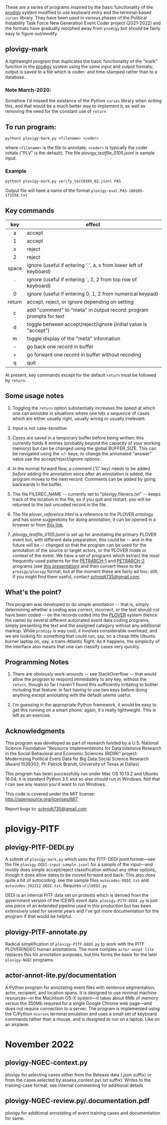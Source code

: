 These are a series of programs inspired by the basic functionality of the [prodigy](http://prodi.gy/) system modified to use keyboard entry and the terminal-based `curses` library. They have been used in various phases of the Political Instability Task Force New Generation Event Coder project (2021-2022) and the formats have gradually morphed away from `prodigy` but should be fairly easy to figure out/modify.

## plovigy-mark
A lightweight program that duplicates the basic functionality of the "mark" function in the [prodigy](http://prodi.gy/) system using the same input and output formats; output is saved to a file which is coder- and time-stamped rather than to a database.

### Note March-2020: 

Somehow I'd missed the existance of the Python `curses` library when writing this, and that would
be a much better way to implement it, as well as removing the need for the constant use of `return`

## To run program:

```
python3 plovigy-mark.py <filename> <coder>
```

where  `<filename>` is the file to annotate; `<coder>` is typically the coder initials ("PLV" is the default). The file *plovigy_testfile_0105.jsonl* is sample input.

### Example

```
python3 plovigy-mark.py verify_test0105_02.jsonl PAS
```

Output file will have a name of the format `plovigy-eval.PAS-180105-171558.txt`

## Key commands

| key | effect |
:---: | ---
a | accept
1 | accept
x | reject
2 | reject
space | ignore (useful if entering ' ', a, x from lower left of keyboard)
\` | ignore (useful if entering \`, 1, 2 from top row of keyboard)
0 |  ignore (useful if entering 0, 1, 2 from numerical keypad)
return | accept, reject, or ignore depending on setting 
c | add "comment" to "meta" in output record: program prompts for text
d | toggle <return> between accept/reject/ignore (initial value is "accept")
m | toggle  display of the "meta" information
\- | go back one record in buffer
\+ | go forward one record in buffer without recoding
q | quit 

At present, key commands except for the default `return` must be followed by `return`.

## Some usage notes

1. Toggling the `return` option substantially increases the speed at which one can annotate in situations where one hits a sequence of cases which are either usually right, usually wrong or usually irrelevant.

2. Input is not case-sensitive. 

3. Cases are saved in a temporary buffer before being written: this currently holds 8 entries (probably beyond the capacity of your working memory) but can be changed using the global BUFFER_SIZE. This can be navigated using the +/- keys; to change the annonated "answer" value use the accept/reject/ignore options.

4. In the normal forward flow, a comment ('C' key) needs to be added *before* adding the annotation since after an annotation is added, the program moves to the next record. Comments can be added by going backwards in the buffer.

5. The file FILEREC_NAME -- currently set to "plovigy.filerecs.txt" -- keeps track of the location in the file, so if you quit and restart, you will be returned to the last uncoded record in the file.

6. The file *plover_reference.html* is a reference to the PLOVER ontology and has some suggestions for doing annotation; it can be opened in a browser or from [this link](http://eventdata.parusanalytics.com/data.dir/plover_reference.html).

5. *plovigy_testfile_0105.jsonl* is set up for annotating the primary PLOVER event but, with different data preparation, this could be -- and in the future will be -- changed so that the program can be used for the annotation of the source or target actors, or the PLOVER mode or context of the event. We have a set of programs which extract the most frequently-used patterns for the [PETRARCH-1](https://github.com/openeventdata/petrarch2) and [PETRARCH-2](https://github.com/openeventdata/petrarch) programs (see [this presentation](http://eventdata.parusanalytics.com/presentations.dir/Schrodt.RIDIR.PETRARCH.slides.pdf)) and then convert these to the `prodigy/plovigy` format, but at the moment these are fairly ad hoc: still, if you might find them useful, contact schrodt735@gmail.com. 

## What's the point?

This program was developed to do simple annotation -- that is, simply determining whether a coding was correct, incorrect, or the text should not have been coded -- on the records coded into the [PLOVER](https://github.com/openeventdata/PLOVER) system (hence the name) by several different automated event data coding programs, simply presenting the text and the assigned category without any additional markup. While `prodigy` is way cool, it involves considerable overhead, and we are looking for something that could run, say, on a cheap little Ubuntu burner laptop on, say, a trans-Atlantic flight. As it happens, the simplicity of the interface also means that one can classify cases very quickly.

## Programming Notes

1. There are obviously work-arounds -- see StackOverflow -- that would allow the program to respond immediately to any key, without the `return`, though so far I haven't found this sufficiently irritating to bother including that feature: in fact having to use two keys before doing anything except annotating with the default seems useful.

2. I'm guessing in the appropriate Python framework, it would be easy to get this running on a smart phone: again, it's really lightweight. This is left as an exercise.


## Acknowledgments
This program was developed as part of research funded by a U.S. National Science Foundation "Resource 
Implementations for Data Intensive Research in the Social Behavioral and Economic Sciences (RIDIR)" 
project: Modernizing Political Event Data for Big Data Social Science Research (Award 1539302; 
PI: Patrick Brandt, University of Texas at Dallas)

This program has been successfully run under Mac OS 10.13.2 and Ubuntu 16.04; it is standard Python 3.5
and so also should run in Windows. Not that I can see any reason you'd want to run Windows.

This code is covered under the MIT license: http://opensource.org/licenses/MIT

Report bugs to: schrodt735@gmail.com

# plovigy-PITF

## plovigy-PITF-DEDI.py

A subset of `plovigy-mark.py` which uses the PITF-DEDI jsonl format—see the file `plovigy-DEDI-input-sample.jsonl` for a sample of the input—and mostly does simple accept/reject classification without
any other options, though it does allow dates to be moved forward and back. This also does quite a bit of autocoding: see the sample files `autocodes-DEDI.txt` and `autocodes-202212-DEDI.txt`. Requires `utilDEDI.py` 

DEDI is an internal PITF data set on protests which is derived from the government version of the ICEWS event data. `plovigy-PITF-DEDI.py` is just one piece of an extended pipeline used in this production but has been *extensively* used for several years and I've got more documentation for the program if that would be helpful.

## plovigy-PITF-annotate.py

Radical simplification of `plovigy-PITF-DEDI.py` to work with the PITF PLOVER/NGEC human annotations. The more complex `actor-annot-lite` replaces this for annotation purposes, but this forms the basis for the later `plovigy-NGEC` programs.
  
## actor-annot-lite.py/documentation
  
A Python program for annotating event files with sentence segmentation, actor, recipient, and location spans. It is designed to use minimal machine resources—in the Macintosh OS-X system—it takes about 6Mb of memory versus the 350Mb required for a single Google Chrome web page—and does not require connection to a server. The program is implemented using the C/Python `ncurses` terminal emulation and uses a small set of keyboard commands rather than a mouse, and is designed to run on a laptop. Like on an airplane.

# November 2022

## plovigy-NGEC-context.py
plovigy for selecting cases either from the Release data (.json suffix) or from the cases selected by assess_context.py(.txt suffix). Writes to the training-case format: see internal commenting for additional details

## plovigy-NGEC-review.py/.documentation.pdf
plovigy for additional annotating of event training cases and documentation for same. 

